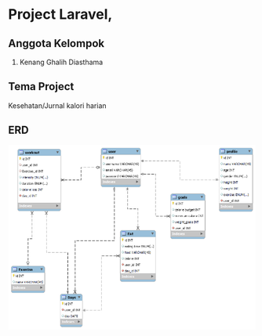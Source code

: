 # Project Laravel,

<h2>Anggota Kelompok</h2>
<ol>
   <li>Kenang Ghalih Diasthama</li>
</ol>

<h2>Tema Project</h2>
<p>Kesehatan/Jurnal kalori harian

<h2>ERD</h2>
<img src="/ERD WeFit.png">
